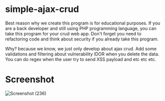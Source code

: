# simple-ajax-crud
Best reason why we create this program is for educational purposes. If you are a back developer and still using PHP programming language, you can take this program for your crud web app. Don't forget you need to refactoring code and think about security if you already take this program.

Why? because we know, we just only develop about ajax crud. Add some validations and filtering about vulnerability IDOR when you delete the data. You can do regex when the user try to send XSS payload and etc etc etc. 

# Screenshot
![Screenshot (236)](https://user-images.githubusercontent.com/83481679/205486897-aa7a4e28-085c-474b-bd48-6e14db324104.png)
